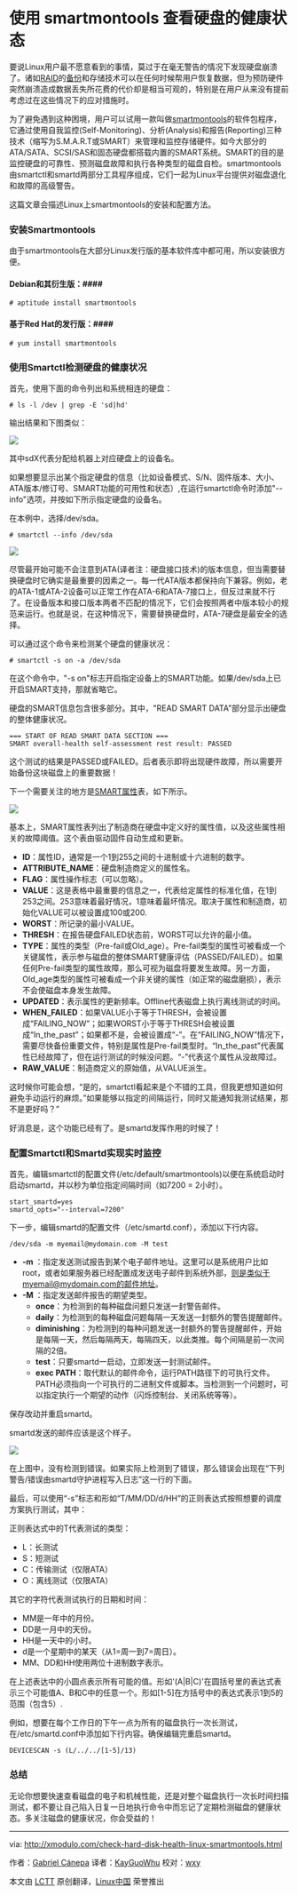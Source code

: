 使用 smartmontools 查看硬盘的健康状态
================================================================================
要说Linux用户最不愿意看到的事情，莫过于在毫无警告的情况下发现硬盘崩溃了。诸如[RAID][2]的[备份][1]和存储技术可以在任何时候帮用户恢复数据，但为预防硬件突然崩溃造成数据丢失所花费的代价却是相当可观的，特别是在用户从来没有提前考虑过在这些情况下的应对措施时。

为了避免遇到这种困境，用户可以试用一款叫做[smartmontools][3]的软件包程序，它通过使用自我监控(Self-Monitoring)、分析(Analysis)和报告(Reporting)三种技术（缩写为S.M.A.R.T或SMART）来管理和监控存储硬件。如今大部分的ATA/SATA、SCSI/SAS和固态硬盘都搭载内置的SMART系统。SMART的目的是监控硬盘的可靠性、预测磁盘故障和执行各种类型的磁盘自检。smartmontools由smartctl和smartd两部分工具程序组成，它们一起为Linux平台提供对磁盘退化和故障的高级警告。

这篇文章会描述Linux上smartmontools的安装和配置方法。

### 安装Smartmontools ###

由于smartmontools在大部分Linux发行版的基本软件库中都可用，所以安装很方便。

#### Debian和其衍生版：####

    # aptitude install smartmontools 

#### 基于Red Hat的发行版：####

    # yum install smartmontools

### 使用Smartctl检测硬盘的健康状况 ###

首先，使用下面的命令列出和系统相连的硬盘：

    # ls -l /dev | grep -E 'sd|hd'

输出结果和下图类似：

![](https://farm4.staticflickr.com/3953/15352881249_96c09f7ccc_o.png)

其中sdX代表分配给机器上对应硬盘上的设备名。

如果想要显示出某个指定硬盘的信息（比如设备模式、S/N、固件版本、大小、ATA版本/修订号、SMART功能的可用性和状态）,在运行smartctl命令时添加"--info"选项，并按如下所示指定硬盘的设备名。

在本例中，选择/dev/sda。

    # smartctl --info /dev/sda 

![](https://farm4.staticflickr.com/3928/15353873870_00a8dddf89_z.jpg)

尽管最开始可能不会注意到ATA(译者注：硬盘接口技术)的版本信息，但当需要替换硬盘时它确实是最重要的因素之一。每一代ATA版本都保持向下兼容。例如，老的ATA-1或ATA-2设备可以正常工作在ATA-6和ATA-7接口上，但反过来就不行了。在设备版本和接口版本两者不匹配的情况下，它们会按照两者中版本较小的规范来运行。也就是说，在这种情况下，需要替换硬盘时，ATA-7硬盘是最安全的选择。

可以通过这个命令来检测某个硬盘的健康状况：

    # smartctl -s on -a /dev/sda 

在这个命令中，"-s on"标志开启指定设备上的SMART功能。如果/dev/sda上已开启SMART支持，那就省略它。

硬盘的SMART信息包含很多部分。其中，"READ SMART DATA"部分显示出硬盘的整体健康状况。

    === START OF READ SMART DATA SECTION ===
    SMART overall-health self-assessment rest result: PASSED

这个测试的结果是PASSED或FAILED。后者表示即将出现硬件故障，所以需要开始备份这块磁盘上的重要数据！

下一个需要关注的地方是[SMART属性][4]表，如下所示。

![](https://farm6.staticflickr.com/5612/15539511935_dd62f6c9ef_z.jpg)

基本上，SMART属性表列出了制造商在硬盘中定义好的属性值，以及这些属性相关的故障阈值。这个表由驱动固件自动生成和更新。

- **ID**：属性ID，通常是一个1到255之间的十进制或十六进制的数字。
- **ATTRIBUTE_NAME**：硬盘制造商定义的属性名。
- **FLAG**：属性操作标志（可以忽略）。
- **VALUE**：这是表格中最重要的信息之一，代表给定属性的标准化值，在1到253之间。253意味着最好情况，1意味着最坏情况。取决于属性和制造商，初始化VALUE可以被设置成100或200.
- **WORST**：所记录的最小VALUE。
- **THRESH**：在报告硬盘FAILED状态前，WORST可以允许的最小值。
- **TYPE**：属性的类型（Pre-fail或Old_age）。Pre-fail类型的属性可被看成一个关键属性，表示参与磁盘的整体SMART健康评估（PASSED/FAILED）。如果任何Pre-fail类型的属性故障，那么可视为磁盘将要发生故障。另一方面，Old_age类型的属性可被看成一个非关键的属性（如正常的磁盘磨损），表示不会使磁盘本身发生故障。
- **UPDATED**：表示属性的更新频率。Offline代表磁盘上执行离线测试的时间。
- **WHEN\_FAILED**：如果VALUE小于等于THRESH，会被设置成“FAILING\_NOW”；如果WORST小于等于THRESH会被设置成“In\_the\_past”；如果都不是，会被设置成“-”。在“FAILING\_NOW”情况下，需要尽快备份重要文件，特别是属性是Pre-fail类型时。“In\_the\_past”代表属性已经故障了，但在运行测试的时候没问题。“-”代表这个属性从没故障过。
- **RAW\_VALUE**：制造商定义的原始值，从VALUE派生。

这时候你可能会想，“是的，smartctl看起来是个不错的工具，但我更想知道如何避免手动运行的麻烦。”如果能够以指定的间隔运行，同时又能通知我测试结果，那不是更好吗？”

好消息是，这个功能已经有了。是smartd发挥作用的时候了！

### 配置Smartctl和Smartd实现实时监控 ###

首先，编辑smartctl的配置文件(/etc/default/smartmontools)以便在系统启动时启动smartd，并以秒为单位指定间隔时间（如7200 = 2小时）。

    start_smartd=yes
    smartd_opts="--interval=7200"

下一步，编辑smartd的配置文件（/etc/smartd.conf），添加以下行内容。

    /dev/sda -m myemail@mydomain.com -M test

- **-m <email-address>**：指定发送测试报告到某个电子邮件地址。这里可以是系统用户比如root，或者如果服务器已经配置成发送电子邮件到系统外部，则是类似于myemail@mydomain.com的邮件地址。
- **-M <delvery-type>**：指定发送邮件报告的期望类型。
    - **once**：为检测到的每种磁盘问题只发送一封警告邮件。
    - **daily**：为检测到的每种磁盘问题每隔一天发送一封额外的警告提醒邮件。
    - **diminishing**：为检测到的每种问题发送一封额外的警告提醒邮件，开始是每隔一天，然后每隔两天，每隔四天，以此类推。每个间隔是前一次间隔的2倍。
    - **test**：只要smartd一启动，立即发送一封测试邮件。
    - **exec PATH**：取代默认的邮件命令，运行PATH路径下的可执行文件。PATH必须指向一个可执行的二进制文件或脚本。当检测到一个问题时，可以指定执行一个期望的动作（闪烁控制台、关闭系统等等）。

保存改动并重启smartd。

smartd发送的邮件应该是这个样子。

![](https://farm6.staticflickr.com/5612/15539511945_b344814c74_o.png)

在上图中，没有检测到错误。如果实际上检测到了错误，那么错误会出现在“下列警告/错误由smartd守护进程写入日志”这一行的下面。

最后，可以使用“-s”标志和形如“T/MM/DD/d/HH”的正则表达式按照想要的调度方案执行测试，其中：

正则表达式中的T代表测试的类型：

- L：长测试
- S：短测试
- C：传输测试（仅限ATA）
- O：离线测试（仅限ATA）

其它的字符代表测试执行的日期和时间：

- MM是一年中的月份。
- DD是一月中的天份。
- HH是一天中的小时。
- d是一个星期中的某天（从1=周一到7=周日）。
- MM、DD和HH使用两位十进制数字表示。

在上述表达中的小圆点表示所有可能的值。形如'(A|B|C)'在圆括号里的表达式表示三个可能值A、B和C中的任意一个。形如[1-5]在方括号中的表达式表示1到5的范围（包含5）.

例如，想要在每个工作日的下午一点为所有的磁盘执行一次长测试，在/etc/smartd.conf中添加如下行内容。确保编辑完重启smartd。

    DEVICESCAN -s (L/../../[1-5]/13) 

### 总结 ###

无论你想要快速查看磁盘的电子和机械性能，还是对整个磁盘执行一次长时间扫描测试，都不要让自己陷入日复一日地执行命令中而忘记了定期检测磁盘的健康状态。多关注磁盘的健康状况，你会受益的！

--------------------------------------------------------------------------------

via: http://xmodulo.com/check-hard-disk-health-linux-smartmontools.html

作者：[Gabriel Cánepa][a]
译者：[KayGuoWhu](https://github.com/KayGuoWhu)
校对：[wxy](https://github.com/wxy)

本文由 [LCTT](https://github.com/LCTT/TranslateProject) 原创翻译，[Linux中国](http://linux.cn/) 荣誉推出

[a]:http://xmodulo.com/author/gabriel
[1]:http://xmodulo.com/how-to-create-secure-incremental-offsite-backup-in-linux.html
[2]:http://xmodulo.com/create-software-raid1-array-mdadm-linux.html
[3]:http://www.smartmontools.org/
[4]:http://en.wikipedia.org/wiki/S.M.A.R.T.





